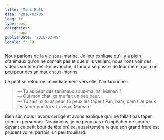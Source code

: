 ```yaml
---
title: 'Mini Hulk'
date: '2016-03-05'
lang: fr
type: post
categories:
    - papa
publishDate: '2016-03-05'
locale: fr_FR
---
```


Nous parlons de la vie sous-marine. Je leur explique qu'il y a plein d'animaux qu'on ne connait pas et que s'ils veulent, nous irons voir des vidéos sur Internet. En revanche, il faudra se passer de leur mère, qui a un peu peur des animaux sous-marins.

Le petit se retourne immédiatement vers elle, l'air farouche :

> — Tu as peur des zanimaux sous-malins, Maman ?  
> — Oui mon chat, ça me fait un peu peur.  
> — Tu sais, si tu as peur, tu peux les taper ! Pan, bam, pam ! Je peux les taper pou toi si tu veux, Maman !

Bien sûr, nous l'avons corrigé et avons expliqué qu'il ne fallait pas taper (rien, ni personne). Néanmoins, je ne peux pas m'empêcher de sourire devant ce petit bout de tête brûlée, aussi téméraire que son grand frère est prudent voire, parfois, un peu trouillard.
